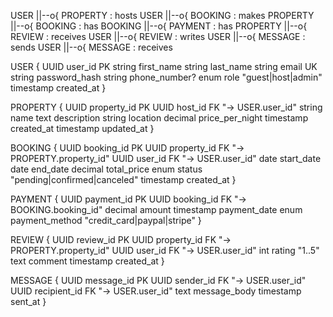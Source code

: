   USER ||--o{ PROPERTY : hosts
  USER ||--o{ BOOKING  : makes
  PROPERTY ||--o{ BOOKING : has
  BOOKING ||--o{ PAYMENT  : has
  PROPERTY ||--o{ REVIEW  : receives
  USER ||--o{ REVIEW      : writes
  USER ||--o{ MESSAGE     : sends
  USER ||--o{ MESSAGE     : receives

  USER {
    UUID user_id PK
    string first_name
    string last_name
    string email UK
    string password_hash
    string phone_number?
    enum role "guest|host|admin"
    timestamp created_at
  }

  PROPERTY {
    UUID property_id PK
    UUID host_id FK "→ USER.user_id"
    string name
    text description
    string location
    decimal price_per_night
    timestamp created_at
    timestamp updated_at
  }

  BOOKING {
    UUID booking_id PK
    UUID property_id FK "→ PROPERTY.property_id"
    UUID user_id FK "→ USER.user_id"
    date start_date
    date end_date
    decimal total_price
    enum status "pending|confirmed|canceled"
    timestamp created_at
  }

  PAYMENT {
    UUID payment_id PK
    UUID booking_id FK "→ BOOKING.booking_id"
    decimal amount
    timestamp payment_date
    enum payment_method "credit_card|paypal|stripe"
  }

  REVIEW {
    UUID review_id PK
    UUID property_id FK "→ PROPERTY.property_id"
    UUID user_id FK "→ USER.user_id"
    int rating "1..5"
    text comment
    timestamp created_at
  }

  MESSAGE {
    UUID message_id PK
    UUID sender_id FK "→ USER.user_id"
    UUID recipient_id FK "→ USER.user_id"
    text message_body
    timestamp sent_at
  }
